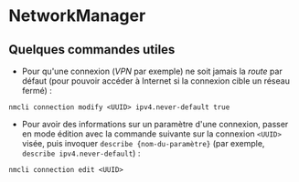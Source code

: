 # NetworkManager
## Quelques commandes utiles
- Pour qu'une connexion (_VPN_ par exemple) ne soit jamais la _route_ par défaut (pour pouvoir accéder à Internet si la connexion cible un réseau fermé) :
```shell
nmcli connection modify <UUID> ipv4.never-default true
```
- Pour avoir des informations sur un paramètre d'une connexion, passer en mode édition avec la commande suivante sur la connexion `<UUID>` visée, puis invoquer `describe {nom-du-paramètre}` (par exemple, `describe ipv4.never-default`) :
```shell
nmcli connection edit <UUID>
```

